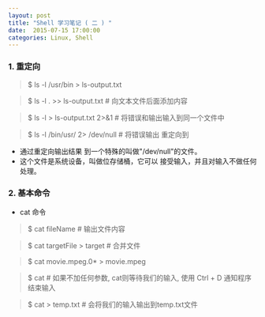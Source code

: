 ```yaml
---
layout: post
title: "Shell 学习笔记 ( 二 ) "
date:  2015-07-15 17:00:00
categories: Linux, Shell
---
```



### 1. 重定向

> $ ls -l /usr/bin > ls-output.txt

> $ ls -l . >> ls-output.txt # 向文本文件后面添加内容

> $ ls -l > ls-output.txt 2>&1 # 将错误和输出输入到同一个文件中

> $ ls -l /bin/usr/ 2> /dev/null # 将错误输出 重定向到

* 通过重定向输出结果 到一个特殊的叫做"/dev/null"的文件。
* 这个文件是系统设备，叫做位存储桶，它可以 接受输入，并且对输入不做任何处理。


### 2. 基本命令

* cat 命令

> $ cat fileName # 输出文件内容

> $ cat targetFile > target # 合并文件

> $ cat movie.mpeg.0* > movie.mpeg

> $ cat # 如果不加任何参数, cat则等待我们的输入, 使用 Ctrl + D 通知程序结束输入

> $ cat > temp.txt # 会将我们的输入输出到temp.txt文件

